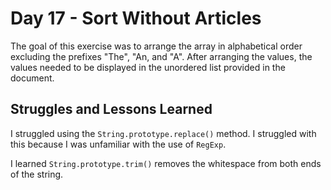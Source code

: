 # Day 17 - Sort Without Articles
The goal of this exercise was to arrange the array in alphabetical order excluding the prefixes "The", "An, and "A". After arranging the values, the values needed to be displayed in the unordered list provided in the document.

## Struggles and Lessons Learned
I struggled using the `String.prototype.replace()` method. I struggled with this because I was unfamiliar with the use of `RegExp`. 

I learned `String.prototype.trim()` removes the whitespace from both ends of the string.
